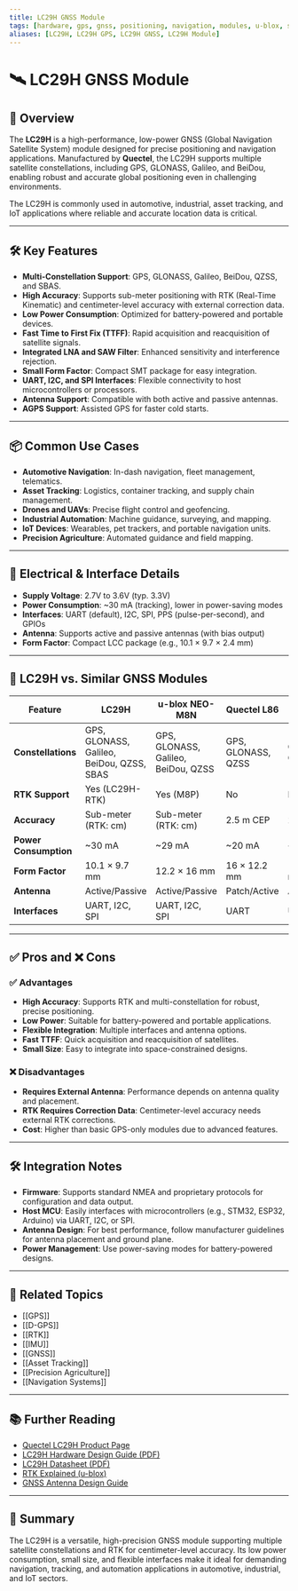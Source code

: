 ```yaml
---
title: LC29H GNSS Module
tags: [hardware, gps, gnss, positioning, navigation, modules, u-blox, satellite]
aliases: [LC29H, LC29H GPS, LC29H GNSS, LC29H Module]
---
```


# 🛰️ LC29H GNSS Module

## 🧭 Overview

The **LC29H** is a high-performance, low-power GNSS (Global Navigation Satellite System) module designed for precise positioning and navigation applications. Manufactured by **Quectel**, the LC29H supports multiple satellite constellations, including GPS, GLONASS, Galileo, and BeiDou, enabling robust and accurate global positioning even in challenging environments.

The LC29H is commonly used in automotive, industrial, asset tracking, and IoT applications where reliable and accurate location data is critical.

---

## 🛠️ Key Features

- **Multi-Constellation Support**: GPS, GLONASS, Galileo, BeiDou, QZSS, and SBAS.
- **High Accuracy**: Supports sub-meter positioning with RTK (Real-Time Kinematic) and centimeter-level accuracy with external correction data.
- **Low Power Consumption**: Optimized for battery-powered and portable devices.
- **Fast Time to First Fix (TTFF)**: Rapid acquisition and reacquisition of satellite signals.
- **Integrated LNA and SAW Filter**: Enhanced sensitivity and interference rejection.
- **Small Form Factor**: Compact SMT package for easy integration.
- **UART, I2C, and SPI Interfaces**: Flexible connectivity to host microcontrollers or processors.
- **Antenna Support**: Compatible with both active and passive antennas.
- **AGPS Support**: Assisted GPS for faster cold starts.

---

## 📦 Common Use Cases

- **Automotive Navigation**: In-dash navigation, fleet management, telematics.
- **Asset Tracking**: Logistics, container tracking, and supply chain management.
- **Drones and UAVs**: Precise flight control and geofencing.
- **Industrial Automation**: Machine guidance, surveying, and mapping.
- **IoT Devices**: Wearables, pet trackers, and portable navigation units.
- **Precision Agriculture**: Automated guidance and field mapping.

---

## 🔌 Electrical & Interface Details

- **Supply Voltage**: 2.7V to 3.6V (typ. 3.3V)
- **Power Consumption**: ~30 mA (tracking), lower in power-saving modes
- **Interfaces**: UART (default), I2C, SPI, PPS (pulse-per-second), and GPIOs
- **Antenna**: Supports active and passive antennas (with bias output)
- **Form Factor**: Compact LCC package (e.g., 10.1 × 9.7 × 2.4 mm)

---

## 🧩 LC29H vs. Similar GNSS Modules

| Feature                | LC29H                | u-blox NEO-M8N      | Quectel L86         | L76K                |
|------------------------|----------------------|---------------------|---------------------|---------------------|
| **Constellations**     | GPS, GLONASS, Galileo, BeiDou, QZSS, SBAS | GPS, GLONASS, Galileo, BeiDou, QZSS | GPS, GLONASS, QZSS | GPS, BeiDou, QZSS  |
| **RTK Support**        | Yes (LC29H-RTK)      | Yes (M8P)           | No                  | No                  |
| **Accuracy**           | Sub-meter (RTK: cm)  | Sub-meter (RTK: cm) | 2.5 m CEP           | 2.5 m CEP           |
| **Power Consumption**  | ~30 mA               | ~29 mA              | ~20 mA              | ~19 mA              |
| **Form Factor**        | 10.1 × 9.7 mm        | 12.2 × 16 mm        | 16 × 12.2 mm        | 10.1 × 9.7 mm       |
| **Antenna**            | Active/Passive       | Active/Passive      | Patch/Active        | Active/Passive      |
| **Interfaces**         | UART, I2C, SPI       | UART, I2C, SPI      | UART                | UART, I2C           |

---

## ✅ Pros and ❌ Cons

### ✅ Advantages
- **High Accuracy**: Supports RTK and multi-constellation for robust, precise positioning.
- **Low Power**: Suitable for battery-powered and portable applications.
- **Flexible Integration**: Multiple interfaces and antenna options.
- **Fast TTFF**: Quick acquisition and reacquisition of satellites.
- **Small Size**: Easy to integrate into space-constrained designs.

### ❌ Disadvantages
- **Requires External Antenna**: Performance depends on antenna quality and placement.
- **RTK Requires Correction Data**: Centimeter-level accuracy needs external RTK corrections.
- **Cost**: Higher than basic GPS-only modules due to advanced features.

---

## 🛠️ Integration Notes

- **Firmware**: Supports standard NMEA and proprietary protocols for configuration and data output.
- **Host MCU**: Easily interfaces with microcontrollers (e.g., STM32, ESP32, Arduino) via UART, I2C, or SPI.
- **Antenna Design**: For best performance, follow manufacturer guidelines for antenna placement and ground plane.
- **Power Management**: Use power-saving modes for battery-powered designs.

---

## 🔗 Related Topics

- [[GPS]]
- [[D-GPS]]
- [[RTK]]
- [[IMU]]
- [[GNSS]]
- [[Asset Tracking]]
- [[Precision Agriculture]]
- [[Navigation Systems]]

---

## 📚 Further Reading

- [Quectel LC29H Product Page](https://www.quectel.com/product/gnss/lc29h/)
- [LC29H Hardware Design Guide (PDF)](https://www.quectel.com/wp-content/uploads/2022/07/Quectel_LC29H_Hardware_Design_Guide.pdf)
- [LC29H Datasheet (PDF)](https://www.quectel.com/wp-content/uploads/2022/07/Quectel_LC29H_Datasheet.pdf)
- [RTK Explained (u-blox)](https://www.u-blox.com/en/blogs/technology/what-rtk)
- [GNSS Antenna Design Guide](https://www.u-blox.com/en/docs/UBX-15030086)

---

## 🧠 Summary

The LC29H is a versatile, high-precision GNSS module supporting multiple satellite constellations and RTK for centimeter-level accuracy. Its low power consumption, small size, and flexible interfaces make it ideal for demanding navigation, tracking, and automation applications in automotive, industrial, and IoT sectors.
